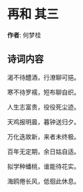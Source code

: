 # 再和  其三

**作者**: 何梦桂

## 诗词内容

渴不待醴酒，行潦聊可挹。

寒不待罗襦，短布聊自织。

人生志富贵，役役死尘迹。

天鸡报明晨，暮钟送归夕。

万化迭故新，来者未终极。

百年无定期，余日姑自适。

拟学种蟠桃，谁能待花实。

海鸥倦长风，低徊此休息。


